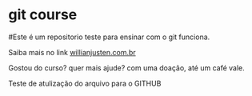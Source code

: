 # git course

#Este é um repositorio teste para ensinar com o git funciona.

Saiba mais no link [willianjusten.com.br](http://willianjusten.com.br)


Gostou do curso? quer mais ajude? com uma doação, até um café vale.


Teste de atulização do arquivo para o GITHUB
